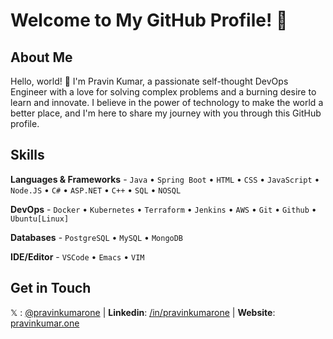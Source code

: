 # Welcome to My GitHub Profile! 🚀

## About Me
Hello, world! 👋 I'm Pravin Kumar, a passionate self-thought DevOps Engineer with a love for solving complex problems and a burning desire to learn and innovate. I believe in the power of technology to make the world a better place, and I'm here to share my journey with you through this GitHub profile.

## Skills
**Languages & Frameworks** - `Java` • `Spring Boot` • `HTML` • `CSS` • `JavaScript` • `Node.JS` • `C#` • `ASP.NET` • `C++` • `SQL` • `NOSQL`

**DevOps** - `Docker` • `Kubernetes` • `Terraform` • `Jenkins` • `AWS` • `Git` • `Github` • `Ubuntu[Linux]`

**Databases** - `PostgreSQL` • `MySQL` • `MongoDB`

**IDE/Editor** - `VSCode` • `Emacs` • `VIM` 

## Get in Touch
 𝕏 : [@pravinkumarone](https://x.com/pravinkumarone) | **Linkedin**: [/in/pravinkumarone](https://www.linkedin.com/in/pravinkumarone/) | **Website**: [pravinkumar.one](https://www.pravinkumar.one)

<!--
**pravinkumarone/pravinkumarone** is a ✨ _special_ ✨ repository because its `README.md` (this file) appears on your GitHub profile.

Here are some ideas to get you started:

- 🔭 I’m currently working on ...
- 🌱 I’m currently learning ...
- 👯 I’m looking to collaborate on ...
- 🤔 I’m looking for help with ...
- 💬 Ask me about ...
- 📫 How to reach me: ...
- 😄 Pronouns: ...
- ⚡ Fun fact: ...
-->
